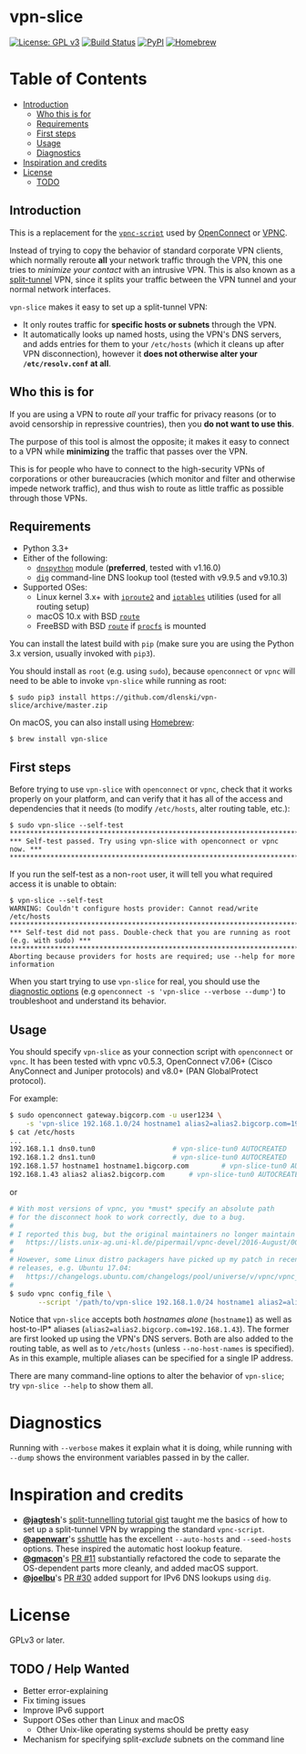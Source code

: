 vpn-slice
=========

[![License: GPL v3](https://img.shields.io/badge/License-GPL%20v3-blue.svg)](https://www.gnu.org/licenses/gpl-3.0)
[![Build Status](https://github.com/dlenski/vpn-slice/workflows/test_and_release/badge.svg)](https://github.com/dlenski/vpn-slice/actions?query=workflow%3Atest_and_release)
[![PyPI](https://img.shields.io/pypi/v/vpn-slice.svg)](https://pypi.python.org/pypi/vpn-slice)
[![Homebrew](https://img.shields.io/homebrew/v/vpn-slice.svg)](https://formulae.brew.sh/formula/vpn-slice)

Table of Contents
=================

  * [Introduction](#introduction)
    * [Who this is for](#who-this-is-for)
    * [Requirements](#requirements)
    * [First steps](#first-steps)
    * [Usage](#usage)
    * [Diagnostics](#diagnostics)
  * [Inspiration and credits](#inspiration-and-credits)
  * [License](#license)
    * [TODO](#todo)

## Introduction

This is a replacement for the
[`vpnc-script`](https://www.infradead.org/openconnect/vpnc-script.html)
used by [OpenConnect](https://www.infradead.org/openconnect) or
[VPNC](https://www.unix-ag.uni-kl.de/~massar/vpnc).

Instead of trying to copy the behavior of standard corporate VPN clients,
which normally reroute **all** your network traffic through the VPN,
this one tries to _minimize your contact_ with an intrusive VPN.
This is also known as a
[split-tunnel](https://en.wikipedia.org/wiki/Split_tunneling) VPN, since
it splits your traffic between the VPN tunnel and your normal network
interfaces.

`vpn-slice` makes it easy to set up a split-tunnel VPN:

* It only routes traffic for **specific hosts or subnets** through the VPN.
* It automatically looks up named hosts, using the VPN's DNS servers,
  and adds entries for them to your `/etc/hosts` (which it cleans up
  after VPN disconnection), however it **does not otherwise alter your
  `/etc/resolv.conf` at all**.

## Who this is for

If you are using a VPN to route *all* your traffic for privacy reasons
(or to avoid censorship in repressive countries), then you **do not want
to use this**.

The purpose of this tool is almost the opposite; it makes it easy to
connect to a VPN while **minimizing** the traffic that passes over the
VPN.

This is for people who have to connect to the high-security VPNs of
corporations or other bureaucracies (which monitor and filter and
otherwise impede network traffic), and thus wish to route as little
traffic as possible through those VPNs.

## Requirements

* Python 3.3+
* Either of the following:
  * [`dnspython`](https://pypi.org/project/dnspython) module (**preferred**, tested with v1.16.0)
  * [`dig`](https://en.wikipedia.org/wiki/Dig_(command)) command-line DNS lookup tool (tested with v9.9.5 and v9.10.3)
* Supported OSes:
  * Linux kernel 3.x+ with
    [`iproute2`](https://en.wikipedia.org/wiki/iproute2) and
    [`iptables`](https://en.wikipedia.org/wiki/iptables) utilities
    (used for all routing setup)
  * macOS 10.x with BSD
    [`route`](https://en.wikipedia.org/wiki/Route_(command))
  * FreeBSD with BSD
    [`route`](https://en.wikipedia.org/wiki/Route_(command))
    if [`procfs`](https://www.freebsd.org/cgi/man.cgi?query=procfs&sektion=5) is mounted

You can install the latest build with `pip` (make sure you are using
the Python 3.x version, usually invoked with `pip3`).

You should install as `root` (e.g. using `sudo`), because
`openconnect` or `vpnc` will need to be able to invoke `vpn-slice`
while running as root:

    $ sudo pip3 install https://github.com/dlenski/vpn-slice/archive/master.zip

On macOS, you can also install using [Homebrew](https://brew.sh):

    $ brew install vpn-slice

## First steps

Before trying to use `vpn-slice` with `openconnect` or `vpnc`,
check that it works properly on your platform, and can verify that it has all of
the access and dependencies that it needs (to modify `/etc/hosts`, alter
routing table, etc.):

    $ sudo vpn-slice --self-test
    ***************************************************************************
    *** Self-test passed. Try using vpn-slice with openconnect or vpnc now. ***
    ***************************************************************************

If you run the self-test as a non-`root` user, it will tell you what required
access it is unable to obtain:

    $ vpn-slice --self-test
    WARNING: Couldn't configure hosts provider: Cannot read/write /etc/hosts
    ******************************************************************************************
    *** Self-test did not pass. Double-check that you are running as root (e.g. with sudo) ***
    ******************************************************************************************
    Aborting because providers for hosts are required; use --help for more information

When you start trying to use `vpn-slice` for real, you should use the
[diagnostic options](#diagnostics) (e.g `openconnect -s 'vpn-slice
--verbose --dump'`) to troubleshoot and understand its behavior.

## Usage

You should specify `vpn-slice` as your connection script with
`openconnect` or `vpnc`. It has been tested with vpnc v0.5.3, OpenConnect
v7.06+ (Cisco AnyConnect and Juniper protocols) and v8.0+ (PAN GlobalProtect
protocol).

For example:

```sh
$ sudo openconnect gateway.bigcorp.com -u user1234 \
    -s 'vpn-slice 192.168.1.0/24 hostname1 alias2=alias2.bigcorp.com=192.168.1.43'
$ cat /etc/hosts
...
192.168.1.1 dns0.tun0					# vpn-slice-tun0 AUTOCREATED
192.168.1.2 dns1.tun0					# vpn-slice-tun0 AUTOCREATED
192.168.1.57 hostname1 hostname1.bigcorp.com		# vpn-slice-tun0 AUTOCREATED
192.168.1.43 alias2 alias2.bigcorp.com		# vpn-slice-tun0 AUTOCREATED
```

or

```sh
# With most versions of vpnc, you *must* specify an absolute path
# for the disconnect hook to work correctly, due to a bug.
#
# I reported this bug, but the original maintainers no longer maintain vpnc.
#   https://lists.unix-ag.uni-kl.de/pipermail/vpnc-devel/2016-August/004199.html
#
# However, some Linux distro packagers have picked up my patch in recent
# releases, e.g. Ubuntu 17.04:
#   https://changelogs.ubuntu.com/changelogs/pool/universe/v/vpnc/vpnc_0.5.3r550-3/changelog
#
$ sudo vpnc config_file \
       --script '/path/to/vpn-slice 192.168.1.0/24 hostname1 alias2=alias2.bigcorp.com=192.168.1.43'
```

Notice that `vpn-slice` accepts both *hostnames alone* (`hostname1`) as well as
host-to-IP* aliases (`alias2=alias2.bigcorp.com=192.168.1.43`). The former are first looked up using the
VPN's DNS servers. Both are also added to the routing table, as well as to
`/etc/hosts` (unless `--no-host-names` is specified). As in this
example, multiple aliases can be specified for a single IP address.

There are many command-line options to alter the behavior of
`vpn-slice`; try `vpn-slice --help` to show them all.

# Diagnostics

Running with `--verbose` makes it explain what it is doing, while running with
`--dump` shows the environment variables passed in by the caller.

# Inspiration and credits

* [**@jagtesh**](https://github.com/jagtesh)'s
  [split-tunnelling tutorial gist](https://gist.github.com/jagtesh/5531300) taught me the
  basics of how to set up a split-tunnel VPN by wrapping the standard `vpnc-script`.
* [**@apenwarr**](https://github.com/apenwarr)'s
  [sshuttle](https://github.com/apenwarr/sshuttle) has the excellent
  `--auto-hosts` and `--seed-hosts` options. These inspired the
  automatic host lookup feature.
* [**@gmacon**](https://github.com/gmacon)'s
  [PR #11](https://github.com/dlenski/vpn-slice/pull/11) substantially
  refactored the code to separate the OS-dependent parts more
  cleanly, and added macOS support.
* [**@joelbu**](https://github.com/joelbu)'s
  [PR #30](https://github.com/dlenski/vpn-slice/pull/30) added support for IPv6 DNS
  lookups using `dig`.

# License

GPLv3 or later.

## TODO / Help Wanted

* Better error-explaining
* Fix timing issues
* Improve IPv6 support
* Support OSes other than Linux and macOS
    * Other Unix-like operating systems should be pretty easy
* Mechanism for specifying split-_exclude_ subnets on the command line

